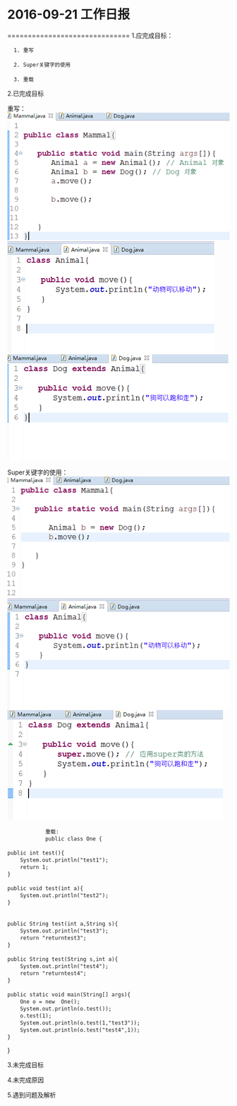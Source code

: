 # 2016-09-21 工作日报
==============================
1.应完成目标：
    
      1. 重写
     
      2. Super关键字的使用
    
      3. 重载
 


2.已完成目标
   
   重写：![ccc](image/QQ截图20160921112254.png)
         ![ccc](image/an.png)
         ![ccc](image/dog.png)
   
   
   
   
   Super关键字的使用：![ccc](image/M1.png)
                      ![ccc](image/M2.png)
                      ![ccc](image/M3.png)     




                重载:
                public class One {
 
	public int test(){
		System.out.println("test1");
		return 1;
	}
 
	public void test(int a){
		System.out.println("test2");
	}	
 

	public String test(int a,String s){
		System.out.println("test3");
		return "returntest3";
	}	
 
	public String test(String s,int a){
		System.out.println("test4");
		return "returntest4";
	}	
 
	public static void main(String[] args){
		One o = new  One();
		System.out.println(o.test());
		o.test(1);
		System.out.println(o.test(1,"test3"));
		System.out.println(o.test("test4",1));
	}
}

3.未完成目标


4.未完成原因  


5.遇到问题及解析
